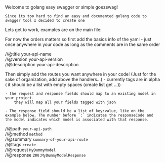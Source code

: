 Welcome to golang easy swagger or simple goezswag!

	Since its too hard to find an easy and documented golang code to swagger tool I decided to create one

Lets get to work, examples are on the main file:

For now the orders matters so first add the basics info of the yaml - just once anywhere in your code as long as the comments are in the same order

//@title your-api-name  
//@version your-api-version  
//@description your-api-description  


Then simply add the routes you want  anywhere in your code! (Just for the sake of organization, add above the handlers...)
	- currently tags are in alpha ( it should be a list with empty spaces (create list get ...))

	- the request and response fields should map to an existing model in your project.
	    they will map all your fields tagged with json
	
	- The response field should be a list of key:value, like on the example below. The number before `:` indicates the responseCode and the model indicates which model is associated with that response.     

//@path `your-api-path`  
//@method `method`  
//@summary `summary-of-your-api-route`  
//@tags `create`  
//@request `MyDummyModel`  
//@response `200:MyDummyModelResponse`  